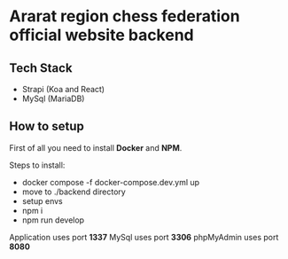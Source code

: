 # Ararat region chess federation official website backend

## Tech Stack
- Strapi (Koa and React)
- MySql (MariaDB)

## How to setup
First of all you need to install **Docker** and **NPM**.

Steps to install:

- docker compose -f docker-compose.dev.yml up
- move to ./backend directory
- setup envs
- npm i
- npm run develop

Application uses port **1337**
MySql uses port **3306**
phpMyAdmin uses port **8080**

